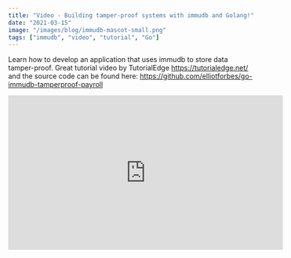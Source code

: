 ```yaml
---
title: "Video - Building tamper-proof systems with immudb and Golang!"
date: "2021-03-15"
image: "/images/blog/immudb-mascot-small.png"
tags: ["immudb", "video", "tutorial", "Go"]
---
```


Learn how to develop an application that uses immudb to store data tamper-proof. 
Great tutorial video by TutorialEdge https://tutorialedge.net/ and the source code can be found here: https://github.com/elliotforbes/go-immudb-tamperproof-payroll

<iframe width="560" height="315" src="https://www.youtube.com/embed/01_wEMdOp1U" frameborder="0" allow="accelerometer; autoplay; clipboard-write; encrypted-media; gyroscope; picture-in-picture" allowfullscreen></iframe>

